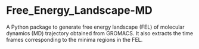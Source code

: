 # Free_Energy_Landscape-MD
A Python package to generate free energy landscape (FEL) of molecular dynamics (MD) trajectory obtained from GROMACS. It also extracts the time frames corresponding to the minima regions in the FEL.
